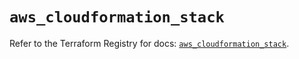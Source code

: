 # `aws_cloudformation_stack`

Refer to the Terraform Registry for docs: [`aws_cloudformation_stack`](https://registry.terraform.io/providers/hashicorp/aws/5.59.0/docs/resources/cloudformation_stack).
